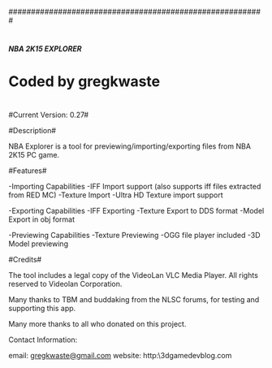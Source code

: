 #########################################################
#							#
#							#
#							#
#####              NBA 2K15 EXPLORER                #####
#							#
#	          Coded by gregkwaste			#
#							#
#							#


#Current Version: 0.27#


#Description#

NBA Explorer is a tool for previewing/importing/exporting files from NBA 2K15 PC game.


#Features#

-Importing Capabilities
	-IFF Import support (also supports iff files extracted from RED MC)
	-Texture Import
	-Ultra HD Texture import support

-Exporting Capabilities
	-IFF Exporting
	-Texture Export to DDS format
	-Model Export in obj format

-Previewing Capabilities
	-Texture Previewing
	-OGG file player included
	-3D Model previewing


#Credits#

The tool includes a legal copy of the VideoLan VLC Media Player. All rights reserved to Videolan Corporation.


Many thanks to TBM and buddaking from the NLSC forums, for testing and supporting this app.

Many more thanks to all who donated on this project.


Contact Information:

email: gregkwaste@gmail.com
website: http:\\3dgamedevblog.com